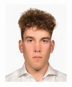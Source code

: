 
<img src="https://github.com/Mateoswiatek/mateoswiatek.github.io/blob/f5eb1162dc303b44d7ce506c7dd2dfc8ea2c96e3/Profilowe.jpg" width="200" height="250">
